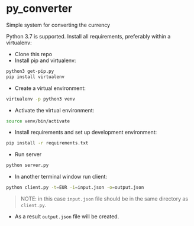 # py_converter
Simple system for converting the currency 

Python 3.7 is supported. Install all requirements, preferably within a virtualenv:
* Clone this repo
* Install pip and virtualenv:
```bash
python3 get-pip.py
pip install virtualenv
```
* Create a virtual environment:
```bash
virtualenv -p python3 venv
```
* Activate the virtual environment:
```bash
source venv/bin/activate
```
* Install requirements and set up development environment:
```bash
pip install -r requirements.txt
```
* Run server
```bash
python server.py
```

* In another terminal window run client:
```bash
python client.py -t=EUR -i=input.json -o=output.json
```
> NOTE: in this case `input.json` file should be in the same directory as `client.py`.
* As a result `output.json` file will be created. 